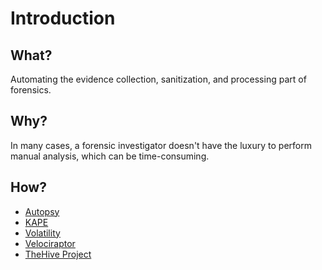 # Introduction

## What?

Automating the evidence collection, sanitization, and processing part of forensics.

## Why?

In many cases, a forensic investigator doesn't have the luxury to perform manual analysis, which can be time-consuming.

## How?

* [Autopsy](autopsy.md)
* [KAPE](kape.md)
* [Volatility](volatility.md)
* [Velociraptor](velociraptor.md)
* [TheHive Project](thehive.md)
